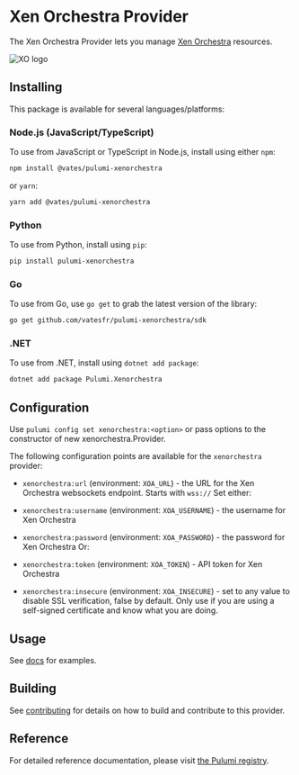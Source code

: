 # Xen Orchestra Provider

The Xen Orchestra Provider lets you manage [Xen Orchestra](https://github.com/vatesfr/xen-orchestra) resources.

![XO logo](./logo_xo.png)

## Installing

This package is available for several languages/platforms:

### Node.js (JavaScript/TypeScript)

To use from JavaScript or TypeScript in Node.js, install using either `npm`:

```bash
npm install @vates/pulumi-xenorchestra
```

or `yarn`:

```bash
yarn add @vates/pulumi-xenorchestra
```

### Python

To use from Python, install using `pip`:

```bash
pip install pulumi-xenorchestra
```

### Go

To use from Go, use `go get` to grab the latest version of the library:

```bash
go get github.com/vatesfr/pulumi-xenorchestra/sdk
```

### .NET

To use from .NET, install using `dotnet add package`:

```bash
dotnet add package Pulumi.Xenorchestra
```

## Configuration

Use `pulumi config set xenorchestra:<option>` or pass options to the constructor of new xenorchestra.Provider.

The following configuration points are available for the `xenorchestra` provider:

- `xenorchestra:url` (environment: `XOA_URL`) - the URL for the Xen Orchestra websockets endpoint. Starts with `wss://`
Set either:
- `xenorchestra:username` (environment: `XOA_USERNAME`) - the username for Xen Orchestra
- `xenorchestra:password` (environment: `XOA_PASSWORD`) - the password for Xen Orchestra
Or:
- `xenorchestra:token` (environment: `XOA_TOKEN`) - API token for Xen Orchestra

- `xenorchestra:insecure` (environment: `XOA_INSECURE`) - set to any value to disable SSL verification, false by default. Only use if you are using a self-signed certificate and know what you are doing.

## Usage

See [docs](./docs/_index_.md) for examples.

## Building

See [contributing](CONTRIBUTING.md) for details on how to build and contribute to this provider.

## Reference

For detailed reference documentation, please visit [the Pulumi registry](https://www.pulumi.com/registry/packages/xenorchestra/api-docs/).
